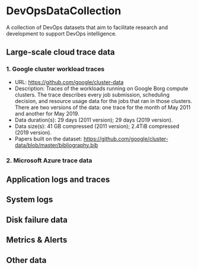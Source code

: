 # DevOpsDataCollection
A collection of DevOps datasets that aim to facilitate research and development to support DevOps intelligence.

## Large-scale cloud trace data
### 1. Google cluster workload traces
- URL: https://github.com/google/cluster-data
- Description: Traces of the workloads running on Google Borg compute clusters. The trace describes every job submission, scheduling decision, and resource usage data for the jobs that ran in those clusters. There are two versions of the data:  one trace for the month of May 2011 and another for May 2019.
- Data duration(s): 29 days (2011 version); 29 days (2019 version).
- Data size(s): 41 GB compressed (2011 version); 2.4TiB compressed (2019 version).
- Papers built on the dataset: https://github.com/google/cluster-data/blob/master/bibliography.bib

### 2. Microsoft Azure trace data

## Application logs and traces

## System logs

## Disk failure data

## Metrics & Alerts

## Other data
